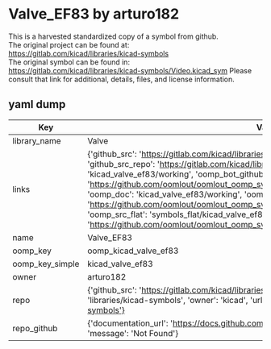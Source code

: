 # Valve_EF83 by arturo182  
This is a harvested standardized copy of a symbol from github.  
The original project can be found at:  
https://gitlab.com/kicad/libraries/kicad-symbols  
The original symbol can be found in:
https://gitlab.com/kicad/libraries/kicad-symbols/Video.kicad_sym
Please consult that link for additional, details, files, and license information.  
## yaml dump  
| Key | Value |  
| --- | --- |  
| library_name | Valve |  
| links | {'github_src': 'https://gitlab.com/kicad/libraries/kicad-symbols/Video.kicad_sym', 'github_src_repo': 'https://gitlab.com/kicad/libraries/kicad-symbols', 'oomp_bot': 'kicad_valve_ef83/working', 'oomp_bot_github': 'https://github.com/oomlout/oomlout_oomp_symbol_bot/tree/main/kicad_valve_ef83/working', 'oomp_doc': 'kicad_valve_ef83/working', 'oomp_doc_github': 'https://github.com/oomlout/oomlout_oomp_symbol_doc/tree/main/kicad_valve_ef83/working', 'oomp_src_flat': 'symbols_flat/kicad_valve_ef83/working', 'oomp_src_flat_github': 'https://github.com/oomlout/oomlout_oomp_symbol_src/tree/main/kicad_valve_ef83/working'} |  
| name | Valve_EF83 |  
| oomp_key | oomp_kicad_valve_ef83 |  
| oomp_key_simple | kicad_valve_ef83 |  
| owner | arturo182 |  
| repo | {'github_src': 'https://gitlab.com/kicad/libraries/kicad-symbols/Video.kicad_sym', 'name': 'libraries/kicad-symbols', 'owner': 'kicad', 'url': 'https://gitlab.com/kicad/libraries/kicad-symbols'} |  
| repo_github | {'documentation_url': 'https://docs.github.com/rest/repos/repos#get-a-repository', 'message': 'Not Found'} |  

